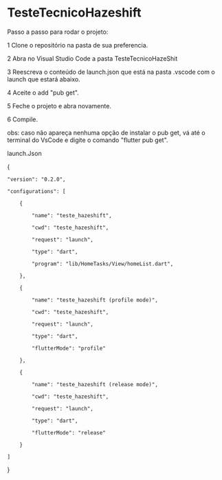 # TesteTecnicoHazeshift

Passo a passo para rodar o projeto:


1 Clone o repositório na pasta de sua preferencia. 


2 Abra no Visual Studio Code a pasta TesteTecnicoHazeShit


3 Reescreva o conteúdo de launch.json que está na pasta .vscode com o launch que estará abaixo.


4 Aceite o add "pub get". 


5 Feche o projeto e abra novamente.


6 Compile.


obs: caso não apareça nenhuma opção de instalar o pub get, vá até o terminal do VsCode e digite o comando "flutter pub get".



launch.Json

{

    "version": "0.2.0",
    
    "configurations": [
    
        {
        
            "name": "teste_hazeshift",
            
            "cwd": "teste_hazeshift",
            
            "request": "launch",
            
            "type": "dart",
            
            "program": "lib/HomeTasks/View/homeList.dart",
            
        },
        
        {
        
            "name": "teste_hazeshift (profile mode)",
            
            "cwd": "teste_hazeshift",
            
            "request": "launch",
            
            "type": "dart",
            
            "flutterMode": "profile"
            
        },
        
        {
        
            "name": "teste_hazeshift (release mode)",
            
            "cwd": "teste_hazeshift",
            
            "request": "launch",
            
            "type": "dart",
            
            "flutterMode": "release"
            
        }
        
    ]
    
}
